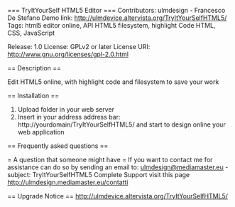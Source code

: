 === TryItYourSelf HTML5 Editor  ===
Contributors: ulmdesign - Francesco De Stefano
Demo link: http://ulmdevice.altervista.org/TryItYourSelfHTML5/
Tags: html5 editor online, API HTML5 filesystem, highlight Code HTML, CSS, JavaScript

Release: 1.0
License: GPLv2 or later
License URI: http://www.gnu.org/licenses/gpl-2.0.html


== Description ==

Edit HTML5 online, with highlight code and filesystem to save your work


== Installation ==

1. Upload folder in your web server
2. Insert in your address address bar: http://yourdomain/TryItYourSelfHTML5/ and start to design online your web application


== Frequently asked questions ==

= A question that someone might have =
If you want to contact me for assistance can do so by sending an email to: ulmdesign@mediamaster.eu - subject: TryItYourSelfHTML5
Complete Support visit this page http://ulmdesign.mediamaster.eu/contatti

== Upgrade Notice ==
http://ulmdevice.altervista.org/TryItYourSelfHTML5/
